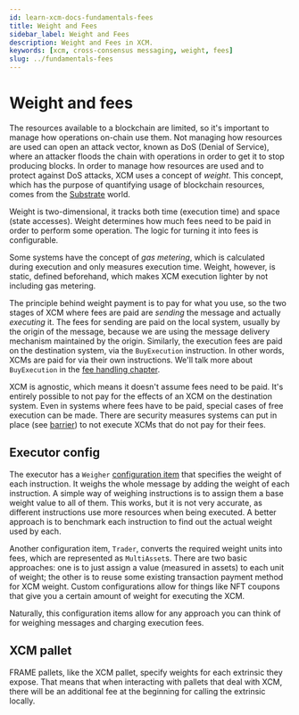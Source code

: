 ```yaml
---
id: learn-xcm-docs-fundamentals-fees
title: Weight and Fees
sidebar_label: Weight and Fees
description: Weight and Fees in XCM.
keywords: [xcm, cross-consensus messaging, weight, fees]
slug: ../fundamentals-fees
---
```


# Weight and fees

The resources available to a blockchain are limited, so it's important to manage how operations
on-chain use them. Not managing how resources are used can open an attack vector, known as DoS
(Denial of Service), where an attacker floods the chain with operations in order to get it to stop
producing blocks. In order to manage how resources are used and to protect against DoS attacks, XCM
uses a concept of _weight_. This concept, which has the purpose of quantifying usage of blockchain
resources, comes from the [Substrate](https://docs.substrate.io/build/tx-weights-fees/) world.

Weight is two-dimensional, it tracks both time (execution time) and space (state accesses). Weight
determines how much fees need to be paid in order to perform some operation. The logic for turning
it into fees is configurable.

Some systems have the concept of _gas metering_, which is calculated during execution and only
measures execution time. Weight, however, is static, defined beforehand, which makes XCM execution
lighter by not including gas metering.

The principle behind weight payment is to pay for what you use, so the two stages of XCM where fees
are paid are _sending_ the message and actually _executing_ it. The fees for sending are paid on the
local system, usually by the origin of the message, because we are using the message delivery
mechanism maintained by the origin. Similarly, the execution fees are paid on the destination
system, via the `BuyExecution` instruction. In other words, XCMs are paid for via their own
instructions. We'll talk more about `BuyExecution` in the
[fee handling chapter](../journey/fees/index.html).

XCM is agnostic, which means it doesn't assume fees need to be paid. It's entirely possible to not
pay for the effects of an XCM on the destination system. Even in systems where fees have to be paid,
special cases of free execution can be made. There are security measures systems can put in place
(see [barrier](../executor_config/index.html#barrier)) to not execute XCMs that do not pay for their
fees.

## Executor config

The executor has a `Weigher` [configuration item](../executor_config/index.html#weigher) that
specifies the weight of each instruction. It weighs the whole message by adding the weight of each
instruction. A simple way of weighing instructions is to assign them a base weight value to all of
them. This works, but it is not very accurate, as different instructions use more resources when
being executed. A better approach is to benchmark each instruction to find out the actual weight
used by each.

Another configuration item, `Trader`, converts the required weight units into fees, which are
represented as `MultiAsset`s. There are two basic approaches: one is to just assign a value
(measured in assets) to each unit of weight; the other is to reuse some existing transaction payment
method for XCM weight. Custom configurations allow for things like NFT coupons that give you a
certain amount of weight for executing the XCM.

Naturally, this configuration items allow for any approach you can think of for weighing messages
and charging execution fees.

## XCM pallet

FRAME pallets, like the XCM pallet, specify weights for each extrinsic they expose. That means that
when interacting with pallets that deal with XCM, there will be an additional fee at the beginning
for calling the extrinsic locally.
